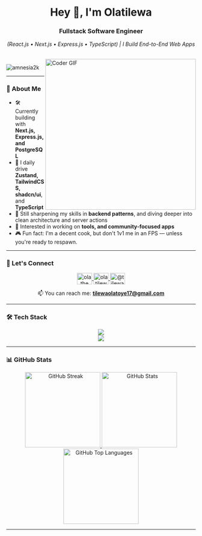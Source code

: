 <!-- ![MasterHead](https://user-images.githubusercontent.com/115386517/225841791-e6eb2fcf-6de1-45ec-a5e8-0c321f0af245.gif) -->

<h1 align="center">Hey 👋, I'm Olatilewa</h1>
<h3 align="center">Fullstack Software Engineer</h3>
<p align="center"><em>(React.js • Next.js • Express.js • TypeScript) | I Build End-to-End Web Apps</em></p>

<br/>

<img align="right" alt="Coder GIF" width="400" src="https://camo.githubusercontent.com/4d9f5ecceb711eec6e2018f38a5677dc657c9738d4a65ba3b928c41c0a45b439/68747470733a2f2f6d69726f2e6d656469756d2e636f6d2f6d61782f313336302f302a37513379765349765f7430696f4a2d5a2e676966" />

<p align="left">
  <img src="https://komarev.com/ghpvc/?username=amnesia2k&label=Profile%20views&color=0e75b6&style=flat" alt="amnesia2k" />
</p>

---


### 🚀 About Me

- 🛠 Currently building with **Next.js, Express.js, and PostgreSQL**
- 🔁 I daily drive **Zustand, TailwindCSS, shadcn/ui**, and **TypeScript**
- 🧠 Still sharpening my skills in **backend patterns**, and diving deeper into clean architecture and server actions
- 🎯 Interested in working on **tools, and community-focused apps**
- 🎮 Fun fact: I'm a decent cook, but don't 1v1 me in an FPS — unless you're ready to respawn.

---

### 🤝 Let's Connect

<div align="center">
  <a href="https://twitter.com/ola_the_dev" target="blank">
    <img align="center" src="https://raw.githubusercontent.com/rahuldkjain/github-profile-readme-generator/master/src/images/icons/Social/twitter.svg" alt="ola_the_dev" height="30" width="40" />
  </a>
  <a href="https://linkedin.com/in/olatilewaolatoye" target="blank">
    <img align="center" src="https://raw.githubusercontent.com/rahuldkjain/github-profile-readme-generator/master/src/images/icons/Social/linked-in-alt.svg" alt="olatilewaolatoye" height="30" width="40" />
  </a>
  <a href="https://medium.com/@tilewaolatoye17" target="blank">
    <img align="center" src="https://raw.githubusercontent.com/rahuldkjain/github-profile-readme-generator/master/src/images/icons/Social/medium.svg" alt="@tilewaolatoye17" height="30" width="40" />
  </a>
  
📫 You can reach me: **tilewaolatoye17@gmail.com**
</div>


---

### 🛠 Tech Stack

<div align="center">
  <img src="https://skillicons.dev/icons?i=typescript,react,next,nodejs,express,tailwind" />
  <br />
  <img src="https://skillicons.dev/icons?i=postgresql,prisma,git,vscode,figma" />
</div>

---

### 📊 GitHub Stats

<div align="center">
  <a href="https://github.com/amnesia2k/github-readme-streak-stats">
    <img height="200" src="https://github-readme-streak-stats.herokuapp.com?user=amnesia2k&theme=tokyonight&hide_border=true" alt="GitHub Streak" />
  </a>
  <a href="https://github.com/amnesia2k/github-readme-stats">
    <img height="200" src="https://github-readme-stats.vercel.app/api?username=amnesia2k&show_icons=true&theme=tokyonight&hide_border=true" alt="GitHub Stats" />
  </a>
  <a href="https://github.com/amnesia2k/github-readme-stats">
    <img height="200" src="https://github-readme-stats.vercel.app/api/top-langs/?username=amnesia2k&layout=compact&theme=tokyonight&hide_border=true" alt="GitHub Top Languages" />
  </a>
</div>

---
